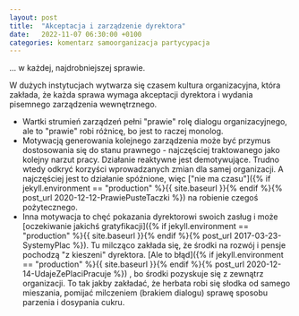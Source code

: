 ```yaml
---
layout: post
title:  "Akceptacja i zarządzenie dyrektora"
date:   2022-11-07 06:30:00 +0100
categories: komentarz samoorganizacja partycypacja
---
```


... w każdej, najdrobniejszej sprawie.

W dużych instytucjach wytwarza się czasem kultura organizacyjna, która zakłada, że każda sprawa wymaga akceptacji dyrektora i wydania pisemnego zarządzenia wewnętrznego.

* Wartki strumień zarządzeń pełni "prawie" rolę dialogu organizacyjnego, ale to "prawie" robi różnicę, bo jest to raczej monolog.
* Motywacją generowania kolejnego zarządzenia może być przymus dostosowania się do stanu prawnego - najczęściej traktowanego jako kolejny narzut pracy. Działanie reaktywne jest demotywujące. Trudno wtedy odkryć korzyści wprowadzanych zmian dla samej organizacji. A najczęściej jest to działanie spóźnione, więc 
["nie ma czasu"]({% if jekyll.environment == "production" %}{{ site.baseurl }}{% endif %}{% post_url 2020-12-12-PrawiePusteTaczki %})
 na robienie czegoś pożytecznego.
* Inna motywacja to chęć pokazania dyrektorowi swoich zasług i może [oczekiwanie jakichś gratyfikacji]({% if jekyll.environment == "production" %}{{ site.baseurl }}{% endif %}{% post_url 2017-03-23-SystemyPlac %}). Tu milcząco zakłada się, że środki na rozwój i pensje pochodzą "z kieszeni" dyrektora. 
[Ale to błąd]({% if jekyll.environment == "production" %}{{ site.baseurl }}{% endif %}{% post_url 2020-12-14-UdajeZePlaciPracuje %})
, bo środki pozyskuje się z zewnątrz organizacji. To tak jakby zakładać, że herbata robi się słodka od samego mieszania, pomijać milczeniem (brakiem dialogu) sprawę sposobu parzenia i dosypania cukru.
